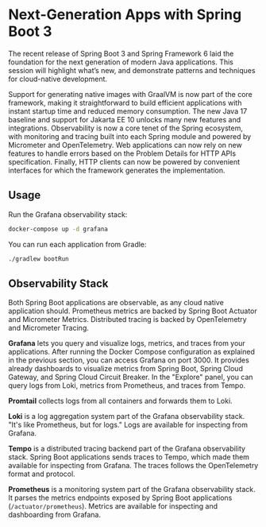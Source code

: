 # Next-Generation Apps with Spring Boot 3

The recent release of Spring Boot 3 and Spring Framework 6 laid the foundation for the next
generation of modern Java applications. This session will highlight what’s new, and demonstrate
patterns and techniques for cloud-native development.

Support for generating native images with GraalVM is now part of the core framework, making it
straightforward to build efficient applications with instant startup time and reduced memory consumption.
The new Java 17 baseline and support for Jakarta EE 10 unlocks many new features and integrations.
Observability is now a core tenet of the Spring ecosystem, with monitoring and tracing built into each
Spring module and powered by Micrometer and OpenTelemetry. Web applications can now rely on new features
to handle errors based on the Problem Details for HTTP APIs specification. Finally, HTTP clients can now
be powered by convenient interfaces for which the framework generates the implementation.

## Usage

Run the Grafana observability stack:

```bash
docker-compose up -d grafana
```

You can run each application from Gradle:

```bash
./gradlew bootRun
```

## Observability Stack

Both Spring Boot applications are observable, as any cloud native application should. Prometheus metrics are backed by Spring Boot Actuator and Micrometer Metrics. Distributed tracing is backed by OpenTelemetry and Micrometer Tracing.

**Grafana** lets you query and visualize logs, metrics, and traces from your applications. After running the Docker Compose
configuration as explained in the previous section, you can access Grafana on port 3000. It provides already dashboards
to visualize metrics from Spring Boot, Spring Cloud Gateway, and Spring Cloud Circuit Breaker. In the "Explore" panel,
you can query logs from Loki, metrics from Prometheus, and traces from Tempo.

**Promtail** collects logs from all containers and forwards them to Loki.

**Loki** is a log aggregation system part of the Grafana observability stack. "It's like Prometheus, but for logs."
Logs are available for inspecting from Grafana.

**Tempo** is a distributed tracing backend part of the Grafana observability stack. Spring Boot applications sends traces to Tempo,
which made them available for inspecting from Grafana. The traces follows the OpenTelemetry format and protocol.

**Prometheus** is a monitoring system part of the Grafana observability stack. It parses the metrics endpoints exposed by Spring Boot
applications (`/actuator/prometheus`). Metrics are available for inspecting and dashboarding from Grafana.
